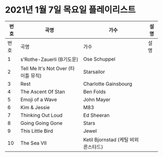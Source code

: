 # 2021년 1월 7일 목요일 플레이리스트

| 번호 | 곡명 | 가수 | 설명 |
|------|------|------|------|
| 번호 | 곡명 | 가수 | 설명 |
| 1 | s'Rothe-Zauerli (B기도문) | Ose Schuppel |  |
| 2 | Tell Me It's Not Over (타이틀 뮤직) | Starsailor |  |
| 3 | Rest | Charlotte Gainsbourg |  |
| 4 | The Ascent Of Stan | Ben Folds |  |
| 5 | Emoji of a Wave | John Mayer |  |
| 6 | Kim & Jessie | M83 |  |
| 7 | Thinking Out Loud | Ed Sheeran |  |
| 8 | Going Going Gone | Stars |  |
| 9 | This Little Bird | Jewel |  |
| 10 | The Sea VII | Ketil Bjornstad (케틸 비외른스타드) |  |
